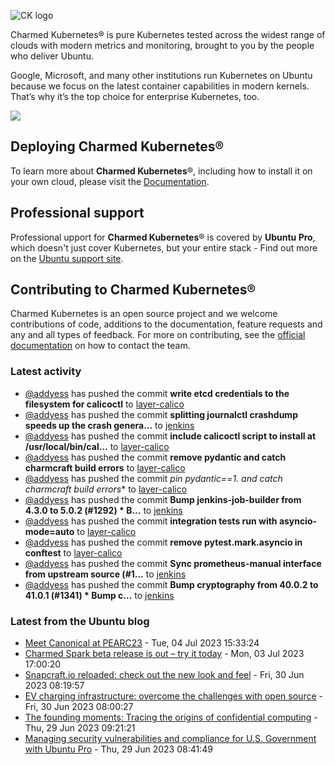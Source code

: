 ![CK logo](https://assets.ubuntu.com/v1/451d4cf4-Charmed+Kubernetes_RGB_onWhite_2022.svg)

Charmed Kubernetes® is pure Kubernetes tested across the widest range of clouds with modern metrics and monitoring, brought to you by the people who deliver Ubuntu.

Google, Microsoft, and many other institutions run Kubernetes on Ubuntu because we focus on the latest container capabilities in modern kernels. That’s why it’s the top choice for enterprise Kubernetes, too.

![](https://assets.ubuntu.com/v1/843c77b6-juju-at-a-glace.svg)

## Deploying Charmed Kubernetes®

To learn more about **Charmed Kubernetes**®, including how to install it on your own cloud, please visit the [Documentation][docs].

## Professional support

Professional upport for **Charmed Kubernetes**® is covered by **Ubuntu Pro**, which doesn't just cover Kubernetes, but your entire stack - Find out more on the [Ubuntu support site](https://ubuntu.com/support).

## Contributing to Charmed Kubernetes®

Charmed Kubernetes is an open source project and we welcome contributions of code, additions to the documentation, feature requests and any and all types of feedback. For more on contributing, see the [official documentation][get-in-touch] on how to contact the team.

<!-- LINKS -->
[docs]: https://ubuntu.com/kubernetes/docs
[get-in-touch]: https://ubuntu.com/kubernetes/docs/get-in-touch

### Latest activity

<!-- activity starts -->
 - [@addyess](https://github.com/addyess) has pushed the commit **write etcd credentials to the filesystem for calicoctl** to [layer-calico](https://github.com/charmed-kubernetes/layer-calico)
 - [@addyess](https://github.com/addyess) has pushed the commit **splitting journalctl crashdump speeds up the crash genera...** to [jenkins](https://github.com/charmed-kubernetes/jenkins)
 - [@addyess](https://github.com/addyess) has pushed the commit **include calicoctl script to install at /usr/local/bin/cal...** to [layer-calico](https://github.com/charmed-kubernetes/layer-calico)
 - [@addyess](https://github.com/addyess) has pushed the commit **remove pydantic and catch charmcraft build errors** to [layer-calico](https://github.com/charmed-kubernetes/layer-calico)
 - [@addyess](https://github.com/addyess) has pushed the commit **pin pydantic==1.* and catch charmcraft build errors** to [layer-calico](https://github.com/charmed-kubernetes/layer-calico)
 - [@addyess](https://github.com/addyess) has pushed the commit **Bump jenkins-job-builder from 4.3.0 to 5.0.2 (#1292)  * B...** to [jenkins](https://github.com/charmed-kubernetes/jenkins)
 - [@addyess](https://github.com/addyess) has pushed the commit **integration tests run with asyncio-mode=auto** to [layer-calico](https://github.com/charmed-kubernetes/layer-calico)
 - [@addyess](https://github.com/addyess) has pushed the commit **remove pytest.mark.asyncio in conftest** to [layer-calico](https://github.com/charmed-kubernetes/layer-calico)
 - [@addyess](https://github.com/addyess) has pushed the commit **Sync prometheus-manual interface from upstream source (#1...** to [jenkins](https://github.com/charmed-kubernetes/jenkins)
 - [@addyess](https://github.com/addyess) has pushed the commit **Bump cryptography from 40.0.2 to 41.0.1 (#1341)  * Bump c...** to [jenkins](https://github.com/charmed-kubernetes/jenkins)
<!-- activity ends -->

<!-- roadmap starts -->

<!-- roadmap ends -->

### Latest from the Ubuntu blog

<!-- blog starts -->
* [Meet Canonical at PEARC23](https://ubuntu.com//blog/meet-canonical-at-pearc23) - Tue, 04 Jul 2023 15:33:24 
* [Charmed Spark beta release is out &#8211; try it today](https://ubuntu.com//blog/charmed-spark-beta-release) - Mon, 03 Jul 2023 17:00:20 
* [Snapcraft.io reloaded: check out the new look and feel](https://ubuntu.com//blog/snapcraft-io-reloaded-check-out-the-new-look-and-feel) - Fri, 30 Jun 2023 08:19:57 
* [EV charging infrastructure: overcome the challenges with open source](https://ubuntu.com//blog/ev-charging-infrastructure-overcome-the-challenges-with-open-source) - Fri, 30 Jun 2023 08:00:27 
* [The founding moments: Tracing the origins of confidential computing](https://ubuntu.com//blog/tracing-origins-confidential-computing) - Thu, 29 Jun 2023 09:21:21 
* [Managing security vulnerabilities and compliance for U.S. Government with Ubuntu Pro](https://ubuntu.com//blog/managing-security-vulnerabilities-and-compliance-within-the-us-government-with-ubuntu-pro) - Thu, 29 Jun 2023 08:41:49 
<!-- blog ends -->
